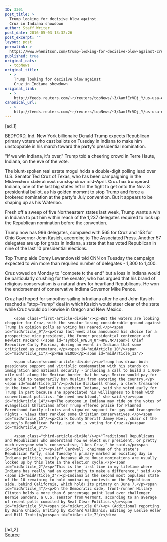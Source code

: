 ```yaml
---
ID: 3301
post_title: >
  Trump looking for decisive blow against
  Cruz in Indiana showdown
author: Staff Writer
post_date: 2016-05-03 13:32:26
post_excerpt: ""
layout: post
permalink: >
  https://www.whenitson.com/trump-looking-for-decisive-blow-against-cruz-in-indiana-showdown/
published: true
original_cats:
  - topNews
original_title:
  - >
    Trump looking for decisive blow against
    Cruz in Indiana showdown
original_link:
  - >
    http://feeds.reuters.com/~r/reuters/topNews/~3/AamfErVDj_Y/us-usa-election-idUSKCN0XU0TP
canonical_url:
  - >
    http://feeds.reuters.com/~r/reuters/topNews/~3/AamfErVDj_Y/us-usa-election-idUSKCN0XU0TP
---
```

 [ad_1]
<br><div id="articleText">
<span id="midArticle_start"/>

<span id="midArticle_0"/><span class="focusParagraph" readability="5"><p><span class="articleLocation">BEDFORD, Ind.</span> New York billionaire Donald Trump expects Republican primary voters who cast ballots on Tuesday in Indiana to make him unstoppable in his march toward the party's presidential nomination. </p></span><span id="midArticle_1"/><p>"If we win Indiana, it's over," Trump told a cheering crowd in Terre Haute, Indiana, on the eve of the vote. </p><span id="midArticle_2"/><p>The blunt-spoken real estate mogul holds a double-digit polling lead over U.S. Senator Ted Cruz of Texas, who has been campaigning in the Midwestern state almost nonstop since mid-April. Cruz has trumpeted Indiana, one of the last big states left in the fight to get onto the Nov. 8 presidential ballot, as his golden moment to stop Trump and force a brokered nomination at the party's July convention. But it appears to be shaping up as his Waterloo.</p><span id="midArticle_3"/><p>Fresh off a sweep of five Northeastern states last week, Trump wants a win in Indiana to put him within reach of the 1,237 delegates required to lock up the Republican nomination before the convention.</p><span id="midArticle_4"/><p>Trump now has 996 delegates, compared with 565 for Cruz and 153 for Ohio Governor John Kasich, according to The Associated Press. Another 57 delegates are up for grabs in Indiana, a state that has voted Republican in nine of the last 10 presidential elections.</p><span id="midArticle_5"/><p>Top Trump aide Corey Lewandowski told CNN on Tuesday the campaign expected to win more than required number of delegates - 1,300 to 1,400.</p><span id="midArticle_6"/><p> Cruz vowed on Monday to "compete to the end" but a loss in Indiana would be particularly crushing for the senator, who has argued that his brand of religious conservatism is a natural draw for heartland Republicans. He won the endorsement of conservative Indiana Governor Mike Pence.</p><span id="midArticle_7"/><p>Cruz had hoped for smoother sailing in Indiana after he and John Kasich reached a "stop-Trump" deal in which Kasich would steer clear of the state while Cruz would do likewise in Oregon and New Mexico.</p><span id="midArticle_8"/>
        
        <span class="first-article-divide"/><p>But the waters are looking choppier for Cruz, with the senator losing considerable ground against Trump in opinion polls as voting has neared.</p><span id="midArticle_9"/><p>Cruz last week also announced his choice for a prospective vice president, the former presidential contender and Hewlett Packard (<span id="symbol_HPE.N_0">HPE.N</span>) Chief Executive Carly Fiorina, during an event in Indiana that some criticized as premature.</p><span id="midArticle_10"/><span id="midArticle_11"/><p>NEW BLOOD</p><span id="midArticle_12"/>
        
        <span class="second-article-divide"/><p>Trump has drawn both passionate support and vitriolic condemnation with his stands on immigration and national security - including a call to build a 1,000-mile wall along the Mexican border that he says Mexico would pay for and a bid to temporarily ban Muslims from entering the country.</p><span id="midArticle_13"/><p>Julie Blackwell Chase, a clerk treasurer in the town of Bedford in southern Indiana, said she voted early for Trump in part because she appreciated his willingness to break with conventional politics. "We need new blood," she said.</p><span id="midArticle_14"/><p>The outcome in Indiana may ride on the votes of evangelical Christians after Trump offered praise for Planned Parenthood family clinics and signaled support for gay and transgender rights - views that rankled some Christian conservatives.</p><span id="midArticle_15"/><p>Clark County Sheriff Jamey Noel, chair of the county's Republican Party, said he is voting for Cruz.</p><span id="midArticle_0"/>
        
        <span class="third-article-divide"/><p>"Traditional Republicans and Republicans who understand how we elect our president, or pretty much everyone who's conservative, likes Cruz," he said.</p><span id="midArticle_1"/><p>Jeff Cardwell, chairman of the state's Republican Party, said Tuesday's primary marked an exciting day in Indiana politics, mainly because White House nominations are usually locked up by this late in the election cycle.</p><span id="midArticle_2"/><p>"This is the first time in my lifetime where Indiana has really had an opportunity to make a difference," said.</p><span id="midArticle_3"/><p>Indiana is the second most populous state of the 10 remaining to hold nominating contests on the Republican side, behind California, which holds its primary on June 7.</p><span id="midArticle_4"/><p>On the Democratic side, front-runner Hillary Clinton holds a more than 6 percentage point lead over challenger Bernie Sanders, a U.S. senator from Vermont, according to an average of recent polls compiled by Real Clear Politics.</p><span id="midArticle_5"/><span id="midArticle_6"/><p> (Additional reporting by Doina Chiacu; Writing by Richard Valdmanis; Editing by Leslie Adler and Bill Trott)</p><span id="midArticle_7"/></div>
<br>[ad_2]
<br><a href="http://feeds.reuters.com/~r/reuters/topNews/~3/AamfErVDj_Y/us-usa-election-idUSKCN0XU0TP">Source </a>